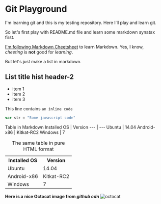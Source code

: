 # Git Playground
I'm learning git and this is my testing repository. Here I'll play and learn git.

So let's first play with README.md file and learn some markdown synatax first.

[I'm following Markdown Cheetsheet](https://github.com/adam-p/markdown-here/wiki/Markdown-Cheatsheet) to learn Markdown. Yes, I know, *cheeting* is **not** good for _learning_.

But let's just make a list in markdown.
## List title hist header-2
* item 1
* item 2
* item 3

This line contains `an inline code`

```javascript
var str = "Some javascript code"
```

Table in Markdown
Installed OS | Version
--- | ---
Ubuntu | 14.04
Android-x86 | Kitkat-RC2
Windows | 7

<table>
    <caption>The same table in pure HTML format</caption>
    <tr>
        <th>Installed OS</th>
        <th>Version</th>
    </tr>
    <tr>
        <td>Ubuntu</td>
        <td>14.04</td>
    </tr>
    <tr>
        <td>Android-x86</td>
        <td>Kitkat-RC2</td>
    </tr>
    <tr>
        <td>Windows</td>
        <td>7</td>
    </tr>
</table>

**Here is a nice Octocat image from _github cdn_**
![octocat](https://assets-cdn.github.com/images/modules/logos_page/Octocat.png)